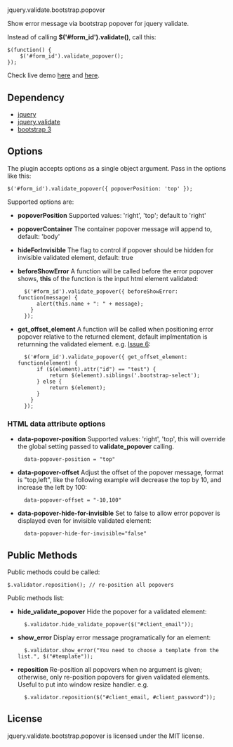# 
jquery.validate.bootstrap.popover

Show error message via bootstrap popover for jquery validate.

Instead of calling **$('#form_id').validate()**, call this:

    $(function() {
    	$('#form_id').validate_popover();
    });


Check live demo [here](http://mingliangfeng.me/github%20project/2013/08/08/jquery-validate-bootstrap-popover-demo/) and [here](http://mingliangfeng.me/github%20project/2013/09/28/jquery-validate-bootstrap-popover-modal/).

## Dependency
* [jquery](https://github.com/jquery/jquery)
* [jquery.validate](https://github.com/jzaefferer/jquery-validation)
* [bootstrap 3](https://github.com/twbs/bootstrap)

## Options

The plugin accepts options as a single object argument. Pass in the options like this:
```
$('#form_id').validate_popover({ popoverPosition: 'top' });
```

Supported options are:

* **popoverPosition** Supported values: 'right', 'top'; default to 'right'
* **popoverContainer** The container popover message will append to, default: 'body'
* **hideForInvisible** The flag to control if popover should be hidden for invisible validated element, default: true
* **beforeShowError** A function will be called before the error popover shows, **this** of the function is the input html element validated: 

		$('#form_id').validate_popover({ beforeShowError: function(message) { 
		    alert(this.name + ": " + message); 
		  }
		});

* **get_offset_element** A function will be called when positioning error popover relative to the returned element, default implmentation is returnning the validated element. e.g. [Issue 6](https://github.com/mingliangfeng/jquery.validate.bootstrap.popover/pull/7): 

		$('#form_id').validate_popover({ get_offset_element: function(element) {
		    if ($(element).attr("id") == "test") {
		        return $(element).siblings('.bootstrap-select');
		    } else {
		        return $(element);
		    }
		  }
		});

### HTML data attribute options
* **data-popover-position** Supported values: 'right', 'top', this will override the global setting passed to **validate_popover** calling.

		data-popover-position = "top"


* **data-popover-offset** Adjust the offset of the popover message, format is "top,left", like the following example will decrease the top by 10, and increase the left by 100: 

		data-popover-offset = "-10,100"

* **data-popover-hide-for-invisible** Set to false to allow error popover is displayed even for invisible validated element:

		data-popover-hide-for-invisible="false"


## Public Methods

Public methods could be called:

    $.validator.reposition(); // re-position all popovers


Public methods list:

* **hide_validate_popover** Hide the popover for a validated element: 

		$.validator.hide_validate_popover($("#client_email"));


* **show_error** Display error message programatically for an element: 

		$.validator.show_error("You need to choose a template from the list.", $("#template"));


* **reposition** Re-position all popovers when no argument is given; otherwise, only re-position popovers for given validated elements. Useful to put into window resize handler. e.g. 

		$.validator.reposition($("#client_email, #client_password"));


## License

jquery.validate.bootstrap.popover is licensed under the MIT license.
